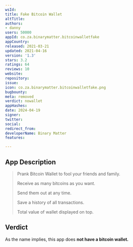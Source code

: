 ```yaml
---
wsId: 
title: Fake Bitcoin Wallet
altTitle: 
authors:
- danny
users: 50000
appId: co.za.binarymatter.bitcoinwalletfake
appCountry: 
released: 2021-03-21
updated: 2021-04-16
version: '1.3'
stars: 3.2
ratings: 64
reviews: 10
website: 
repository: 
issue: 
icon: co.za.binarymatter.bitcoinwalletfake.png
bugbounty: 
meta: removed
verdict: nowallet
appHashes: 
date: 2024-04-19
signer: 
twitter: 
social: 
redirect_from: 
developerName: Binary Matter
features: 

---
```


## App Description

> Prank Bitcoin Wallet to fool your friends and family.
>
> Receive as many bitcoins as you want.
>
> Send them out at any time.
>
> Save a history of all transactions.
>
> Total value of wallet displayed on top.

## Verdict

As the name implies, this app does **not have a bitcoin wallet.**
